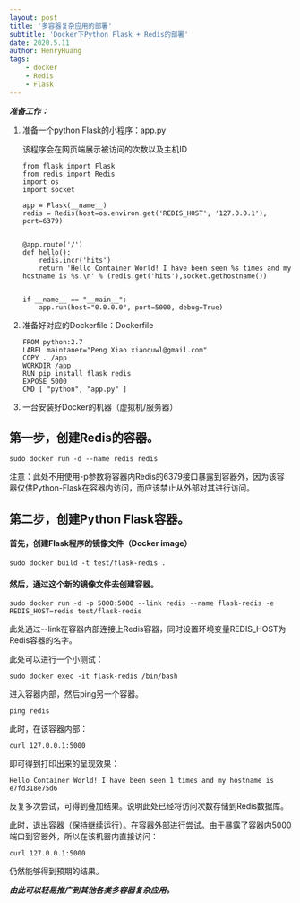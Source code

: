 ```yaml
---
layout: post
title: '多容器复杂应用的部署'
subtitle: 'Docker下Python Flask + Redis的部署'
date: 2020.5.11
author: HenryHuang
tags:
    - docker
    - Redis
    - Flask
---
```


***准备工作：***

1. 准备一个python Flask的小程序：app.py
	
   该程序会在网页端展示被访问的次数以及主机ID

	```
	from flask import Flask
	from redis import Redis
	import os
	import socket

	app = Flask(__name__)
	redis = Redis(host=os.environ.get('REDIS_HOST', '127.0.0.1'), port=6379)


	@app.route('/')
	def hello():
	    redis.incr('hits')
	    return 'Hello Container World! I have been seen %s times and my hostname is %s.\n' % (redis.get('hits'),socket.gethostname())


	if __name__ == "__main__":
	    app.run(host="0.0.0.0", port=5000, debug=True)
	```

2. 准备好对应的Dockerfile：Dockerfile

	```
	FROM python:2.7
	LABEL maintaner="Peng Xiao xiaoquwl@gmail.com"
	COPY . /app
	WORKDIR /app
	RUN pip install flask redis
	EXPOSE 5000
	CMD [ "python", "app.py" ]
	```

3. 一台安装好Docker的机器（虚拟机/服务器）


## 第一步，创建Redis的容器。

```
sudo docker run -d --name redis redis
```

注意：此处不用使用-p参数将容器内Redis的6379接口暴露到容器外，因为该容器仅供Python-Flask在容器内访问，而应该禁止从外部对其进行访问。

## 第二步，创建Python Flask容器。

#### 首先，创建Flask程序的镜像文件（Docker image）

```
sudo docker build -t test/flask-redis .
```

#### 然后，通过这个新的镜像文件去创建容器。

```
sudo docker run -d -p 5000:5000 --link redis --name flask-redis -e REDIS_HOST=redis test/flask-redis
```

此处通过--link在容器内部连接上Redis容器，同时设置环境变量REDIS_HOST为Redis容器的名字。

此处可以进行一个小测试：
```
sudo docker exec -it flask-redis /bin/bash
```
进入容器内部，然后ping另一个容器。
```
ping redis
```

此时，在该容器内部：
```
curl 127.0.0.1:5000
```
即可得到打印出来的呈现效果：
```
Hello Container World! I have been seen 1 times and my hostname is e7fd318e75d6
```
反复多次尝试，可得到叠加结果。说明此处已经将访问次数存储到Redis数据库。

此时，退出容器（保持继续运行）。在容器外部进行尝试。由于暴露了容器内5000端口到容器外，所以在该机器内直接访问：
```
curl 127.0.0.1:5000
```
仍然能够得到预期的结果。


***由此可以轻易推广到其他各类多容器复杂应用。***